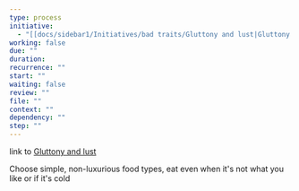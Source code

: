 ```yaml
---
type: process
initiative:
  - "[[docs/sidebar1/Initiatives/bad traits/Gluttony and lust|Gluttony and lust]]"
working: false
due: ""
duration: 
recurrence: ""
start: ""
waiting: false
review: ""
file: ""
context: ""
dependency: ""
step: ""
---
```


link to [Gluttony and lust](docs/sidebar1/Initiatives/bad%20traits/Gluttony%20and%20lust.md)

Choose simple, non-luxurious food types, eat even when it's not what you like or if it's cold
